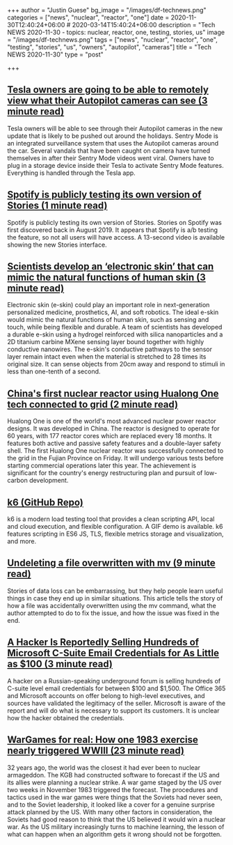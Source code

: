 +++
author = "Justin Guese"
bg_image = "/images/df-technews.png"
categories = ["news", "nuclear", "reactor", "one"]
date = 2020-11-30T12:40:24+06:00 # 2020-03-14T15:40:24+06:00
description = "Tech NEWS 2020-11-30 - topics: nuclear, reactor, one, testing, stories, us"
image = "/images/df-technews.png"
tags = ["news", "nuclear", "reactor", "one", "testing", "stories", "us", "owners", "autopilot", "cameras"]
title = "Tech NEWS 2020-11-30"
type = "post"

+++

## [Tesla owners are going to be able to remotely view what their Autopilot cameras can see (3 minute read)](https://electrek.co/2020/11/28/tesla-owners-remotely-view-what-autopilot-cameras-can-see//1/0100017618d71b5f-25b0603d-830a-46f5-8c72-f3f242ca6af5-000000/-AxPgCEc86ujzAhnmnC_BsjYddShFDBEiHy36lMCYLM=169)

Tesla owners will be able to see through their Autopilot cameras in the new update that is likely to be pushed out around the holidays. Sentry Mode is an integrated surveillance system that uses the Autopilot cameras around the car. Several vandals that have been caught on camera have turned themselves in after their Sentry Mode videos went viral. Owners have to plug in a storage device inside their Tesla to activate Sentry Mode features. Everything is handled through the Tesla app.

## [Spotify is publicly testing its own version of Stories (1 minute read)](https://www.androidpolice.com/2020/11/28/spotify-is-publicly-testing-its-own-version-of-stories//1/0100017618d71b5f-25b0603d-830a-46f5-8c72-f3f242ca6af5-000000/uiTL040hNpYP5WYG2Y86jwdpreivCFqhTpD_4cH232Q=169)

Spotify is publicly testing its own version of Stories. Stories on Spotify was first discovered back in August 2019. It appears that Spotify is a/b testing the feature, so not all users will have access. A 13-second video is available showing the new Stories interface.

## [Scientists develop an ‘electronic skin’ that can mimic the natural functions of human skin (3 minute read)](https://sciencemint.com/scientists-develop-an-electronic-skin-that-can-mimic-the-natural-functions-of-human-skin//1/0100017618d71b5f-25b0603d-830a-46f5-8c72-f3f242ca6af5-000000/tZ1GOD0oT-qxLOvOju2h4fRs5ZWlxpAFW1T4vS2FTQ4=169)

Electronic skin (e-skin) could play an important role in next-generation personalized medicine, prosthetics, AI, and soft robotics. The ideal e-skin would mimic the natural functions of human skin, such as sensing and touch, while being flexible and durable. A team of scientists has developed a durable e-skin using a hydrogel reinforced with silica nanoparticles and a 2D titanium carbine MXene sensing layer bound together with highly conductive nanowires. The e-skin's conductive pathways to the sensor layer remain intact even when the material is stretched to 28 times its original size. It can sense objects from 20cm away and respond to stimuli in less than one-tenth of a second.

## [China's first nuclear reactor using Hualong One tech connected to grid (2 minute read)](https://news.cgtn.com/news/2020-11-27/China-s-nuclear-reactor-powered-by-Hualong-One-starts-operation-VKIUq83azS/index.html/1/0100017618d71b5f-25b0603d-830a-46f5-8c72-f3f242ca6af5-000000/CDfIjlNjT2T8texHwVw2m2kyKW9fpVNq_zyan3wyzV0=169)

Hualong One is one of the world's most advanced nuclear power reactor designs. It was developed in China. The reactor is designed to operate for 60 years, with 177 reactor cores which are replaced every 18 months. It features both active and passive safety features and a double-layer safety shell. The first Hualong One nuclear reactor was successfully connected to the grid in the Fujian Province on Friday. It will undergo various tests before starting commercial operations later this year. The achievement is significant for the country's energy restructuring plan and pursuit of low-carbon development.

## [k6 (GitHub Repo)](https://github.com/loadimpact/k6/1/0100017618d71b5f-25b0603d-830a-46f5-8c72-f3f242ca6af5-000000/9NyAmRx-3uiQp8NAevWqW2Ho7UGRUuKgV5XhIMVsBg0=169)

k6 is a modern load testing tool that provides a clean scripting API, local and cloud execution, and flexible configuration. A GIF demo is available. k6 features scripting in ES6 JS, TLS, flexible metrics storage and visualization, and more.

## [Undeleting a file overwritten with mv (9 minute read)](https://behind.pretix.eu/2020/11/28/undelete-flv-file//1/0100017618d71b5f-25b0603d-830a-46f5-8c72-f3f242ca6af5-000000/PThTl1dOwz9OITDxJE8YdwZUKRgrlDkZCLUMn54g5Zs=169)

Stories of data loss can be embarrassing, but they help people learn useful things in case they end up in similar situations. This article tells the story of how a file was accidentally overwritten using the mv command, what the author attempted to do to fix the issue, and how the issue was fixed in the end.

## [A Hacker Is Reportedly Selling Hundreds of Microsoft C-Suite Email Credentials for As Little as $100 (3 minute read)](https://gizmodo.com/a-hacker-is-reportedly-selling-hundreds-of-microsoft-c-1845769852/1/0100017618d71b5f-25b0603d-830a-46f5-8c72-f3f242ca6af5-000000/YRSfv6dCMHojjmVU6NVgnqDDg5emRG1SnfOA8Q7SA5g=169)

A hacker on a Russian-speaking underground forum is selling hundreds of C-suite level email credentials for between $100 and $1,500. The Office 365 and Microsoft accounts on offer belong to high-level executives, and sources have validated the legitimacy of the seller. Microsoft is aware of the report and will do what is necessary to support its customers. It is unclear how the hacker obtained the credentials.

## [WarGames for real: How one 1983 exercise nearly triggered WWIII (23 minute read)](https://arstechnica.com/information-technology/2020/11/wargames-for-real-how-one-1983-exercise-nearly-triggered-wwiii//1/0100017618d71b5f-25b0603d-830a-46f5-8c72-f3f242ca6af5-000000/rpWfyeMwotuAAvoMJCeRVPshgspHEMGXWaS3IpJHmLY=169)

32 years ago, the world was the closest it had ever been to nuclear armageddon. The KGB had constructed software to forecast if the US and its allies were planning a nuclear strike. A war game staged by the US over two weeks in November 1983 triggered the forecast. The procedures and tactics used in the war games were things that the Soviets had never seen, and to the Soviet leadership, it looked like a cover for a genuine surprise attack planned by the US. With many other factors in consideration, the Soviets had good reason to think that the US believed it would win a nuclear war. As the US military increasingly turns to machine learning, the lesson of what can happen when an algorithm gets it wrong should not be forgotten.

